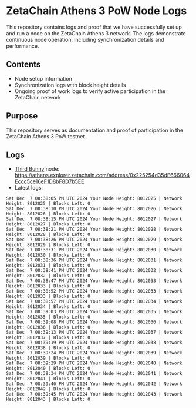 # ZetaChain Athens 3 PoW Node Logs
This repository contains logs and proof that we have successfully set up and run a node on the ZetaChain Athens 3 network. The logs demonstrate continuous node operation, including synchronization details and performance.

## Contents
- Node setup information
- Synchronization logs with block height details
- Ongoing proof of work logs to verify active participation in the ZetaChain network

## Purpose
This repository serves as documentation and proof of participation in the ZetaChain Athens 3 PoW testnet.

## Logs

- [Third Bunny](https://thirdbunny.xyz/) node: https://athens.explorer.zetachain.com/address/0x225254d35dE666064Eccc5ce16eF1D8bF8D7b5EE
- Latest logs:
```
Sat Dec  7 08:38:05 PM UTC 2024 Your Node Height: 8012025 | Network Height: 8012025 | Blocks Left: 0
Sat Dec  7 08:38:10 PM UTC 2024 Your Node Height: 8012026 | Network Height: 8012026 | Blocks Left: 0
Sat Dec  7 08:38:15 PM UTC 2024 Your Node Height: 8012027 | Network Height: 8012027 | Blocks Left: 0
Sat Dec  7 08:38:21 PM UTC 2024 Your Node Height: 8012028 | Network Height: 8012028 | Blocks Left: 0
Sat Dec  7 08:38:26 PM UTC 2024 Your Node Height: 8012029 | Network Height: 8012029 | Blocks Left: 0
Sat Dec  7 08:38:31 PM UTC 2024 Your Node Height: 8012030 | Network Height: 8012030 | Blocks Left: 0
Sat Dec  7 08:38:36 PM UTC 2024 Your Node Height: 8012031 | Network Height: 8012031 | Blocks Left: 0
Sat Dec  7 08:38:41 PM UTC 2024 Your Node Height: 8012032 | Network Height: 8012032 | Blocks Left: 0
Sat Dec  7 08:38:47 PM UTC 2024 Your Node Height: 8012033 | Network Height: 8012033 | Blocks Left: 0
Sat Dec  7 08:38:52 PM UTC 2024 Your Node Height: 8012033 | Network Height: 8012033 | Blocks Left: 0
Sat Dec  7 08:38:57 PM UTC 2024 Your Node Height: 8012034 | Network Height: 8012034 | Blocks Left: 0
Sat Dec  7 08:39:03 PM UTC 2024 Your Node Height: 8012035 | Network Height: 8012035 | Blocks Left: 0
Sat Dec  7 08:39:08 PM UTC 2024 Your Node Height: 8012036 | Network Height: 8012036 | Blocks Left: 0
Sat Dec  7 08:39:13 PM UTC 2024 Your Node Height: 8012037 | Network Height: 8012037 | Blocks Left: 0
Sat Dec  7 08:39:19 PM UTC 2024 Your Node Height: 8012038 | Network Height: 8012038 | Blocks Left: 0
Sat Dec  7 08:39:24 PM UTC 2024 Your Node Height: 8012039 | Network Height: 8012039 | Blocks Left: 0
Sat Dec  7 08:39:29 PM UTC 2024 Your Node Height: 8012040 | Network Height: 8012040 | Blocks Left: 0
Sat Dec  7 08:39:34 PM UTC 2024 Your Node Height: 8012041 | Network Height: 8012041 | Blocks Left: 0
Sat Dec  7 08:39:40 PM UTC 2024 Your Node Height: 8012042 | Network Height: 8012042 | Blocks Left: 0
Sat Dec  7 08:39:45 PM UTC 2024 Your Node Height: 8012043 | Network Height: 8012043 | Blocks Left: 0
```
